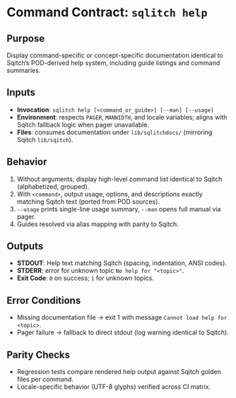 # Command Contract: `sqlitch help`

## Purpose
Display command-specific or concept-specific documentation identical to Sqitch’s POD-derived help system, including guide listings and command summaries.

## Inputs
- **Invocation**: `sqlitch help [<command_or_guide>] [--man] [--usage]`
- **Environment**: respects `PAGER`, `MANWIDTH`, and locale variables; aligns with Sqitch fallback logic when pager unavailable.
- **Files**: consumes documentation under `lib/sqlitchdocs/` (mirroring Sqitch `lib/sqitch`).

## Behavior
1. Without arguments, display high-level command list identical to Sqitch (alphabetized, grouped).
2. With `<command>`, output usage, options, and descriptions exactly matching Sqitch text (ported from POD sources).
3. `--usage` prints single-line usage summary, `--man` opens full manual via pager.
4. Guides resolved via alias mapping with parity to Sqitch.

## Outputs
- **STDOUT**: Help text matching Sqitch (spacing, indentation, ANSI codes).
- **STDERR**: error for unknown topic `No help for "<topic>"`.
- **Exit Code**: `0` on success; `1` for unknown topics.

## Error Conditions
- Missing documentation file → exit 1 with message `Cannot load help for <topic>`.
- Pager failure → fallback to direct stdout (log warning identical to Sqitch).

## Parity Checks
- Regression tests compare rendered help output against Sqitch golden files per command.
- Locale-specific behavior (UTF-8 glyphs) verified across CI matrix.

